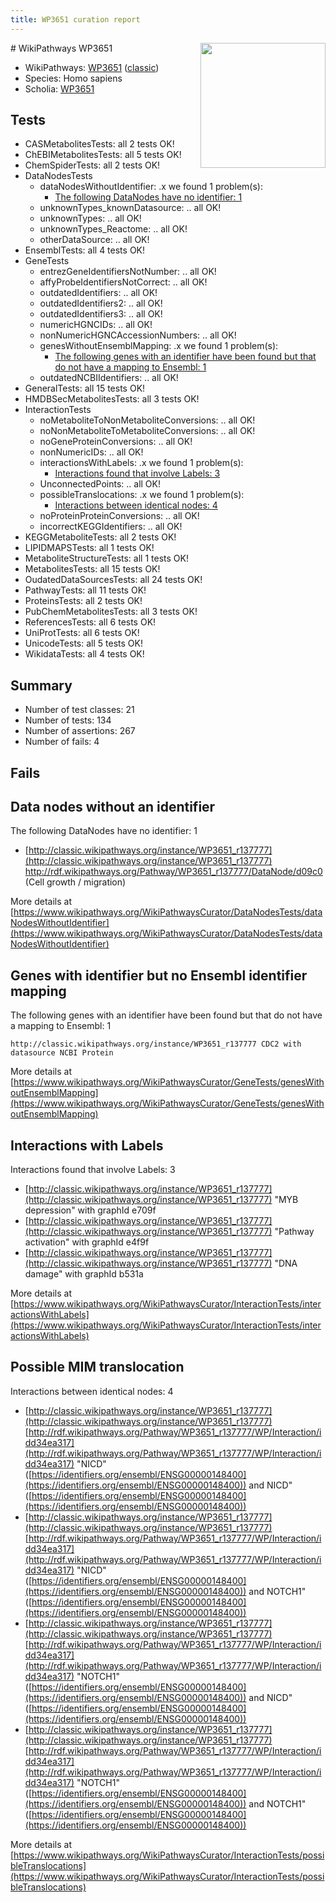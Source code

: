 ```yaml
---
title: WP3651 curation report
---
```


<img style="float: right; width: 200px" src="https://upload.wikimedia.org/wikipedia/commons/thumb/8/83/Wplogo_with_text_500.png/640px-Wplogo_with_text_500.png" />
# WikiPathways WP3651

* WikiPathways: [WP3651](https://wikipathways.org/pathways/WP3651) ([classic](https://classic.wikipathways.org/instance/WP3651))
* Species: Homo sapiens
* Scholia: [WP3651](https://scholia.toolforge.org/wikipathways/WP3651)
## Tests
* CASMetabolitesTests: all 2 tests OK!
* ChEBIMetabolitesTests: all 5 tests OK!
* ChemSpiderTests: all 2 tests OK!
* DataNodesTests
    * dataNodesWithoutIdentifier: .x we found 1 problem(s):
        * [The following DataNodes have no identifier: 1](#d2d32fa0)
    * unknownTypes_knownDatasource: .. all OK!
    * unknownTypes: .. all OK!
    * unknownTypes_Reactome: .. all OK!
    * otherDataSource: .. all OK!
* EnsemblTests: all 4 tests OK!
* GeneTests
    * entrezGeneIdentifiersNotNumber: .. all OK!
    * affyProbeIdentifiersNotCorrect: .. all OK!
    * outdatedIdentifiers: .. all OK!
    * outdatedIdentifiers2: .. all OK!
    * outdatedIdentifiers3: .. all OK!
    * numericHGNCIDs: .. all OK!
    * nonNumericHGNCAccessionNumbers: .. all OK!
    * genesWithoutEnsemblMapping: .x we found 1 problem(s):
        * [The following genes with an identifier have been found but that do not have a mapping to Ensembl: 1](#40286d83)
    * outdatedNCBIIdentifiers: .. all OK!
* GeneralTests: all 15 tests OK!
* HMDBSecMetabolitesTests: all 3 tests OK!
* InteractionTests
    * noMetaboliteToNonMetaboliteConversions: .. all OK!
    * noNonMetaboliteToMetaboliteConversions: .. all OK!
    * noGeneProteinConversions: .. all OK!
    * nonNumericIDs: .. all OK!
    * interactionsWithLabels: .x we found 1 problem(s):
        * [Interactions found that involve Labels: 3](#630d267a)
    * UnconnectedPoints: .. all OK!
    * possibleTranslocations: .x we found 1 problem(s):
        * [Interactions between identical nodes: 4](#1c118209)
    * noProteinProteinConversions: .. all OK!
    * incorrectKEGGIdentifiers: .. all OK!
* KEGGMetaboliteTests: all 2 tests OK!
* LIPIDMAPSTests: all 1 tests OK!
* MetaboliteStructureTests: all 1 tests OK!
* MetabolitesTests: all 15 tests OK!
* OudatedDataSourcesTests: all 24 tests OK!
* PathwayTests: all 11 tests OK!
* ProteinsTests: all 2 tests OK!
* PubChemMetabolitesTests: all 3 tests OK!
* ReferencesTests: all 6 tests OK!
* UniProtTests: all 6 tests OK!
* UnicodeTests: all 5 tests OK!
* WikidataTests: all 4 tests OK!


## Summary

* Number of test classes: 21
* Number of tests: 134
* Number of assertions: 267
* Number of fails: 4

## Fails

<a name="d2d32fa0" />

## Data nodes without an identifier

The following DataNodes have no identifier: 1

* [http://classic.wikipathways.org/instance/WP3651_r137777](http://classic.wikipathways.org/instance/WP3651_r137777) http://rdf.wikipathways.org/Pathway/WP3651_r137777/DataNode/d09c0 (Cell growth / migration)


More details at [https://www.wikipathways.org/WikiPathwaysCurator/DataNodesTests/dataNodesWithoutIdentifier](https://www.wikipathways.org/WikiPathwaysCurator/DataNodesTests/dataNodesWithoutIdentifier)

<a name="40286d83" />

## Genes with identifier but no Ensembl identifier mapping

The following genes with an identifier have been found but that do not have a mapping to Ensembl: 1
```
http://classic.wikipathways.org/instance/WP3651_r137777 CDC2 with datasource NCBI Protein
```

More details at [https://www.wikipathways.org/WikiPathwaysCurator/GeneTests/genesWithoutEnsemblMapping](https://www.wikipathways.org/WikiPathwaysCurator/GeneTests/genesWithoutEnsemblMapping)

<a name="630d267a" />

## Interactions with Labels

Interactions found that involve Labels: 3

* [http://classic.wikipathways.org/instance/WP3651_r137777](http://classic.wikipathways.org/instance/WP3651_r137777) "MYB depression" with graphId e709f
* [http://classic.wikipathways.org/instance/WP3651_r137777](http://classic.wikipathways.org/instance/WP3651_r137777) "Pathway activation" with graphId e4f9f
* [http://classic.wikipathways.org/instance/WP3651_r137777](http://classic.wikipathways.org/instance/WP3651_r137777) "DNA damage" with graphId b531a


More details at [https://www.wikipathways.org/WikiPathwaysCurator/InteractionTests/interactionsWithLabels](https://www.wikipathways.org/WikiPathwaysCurator/InteractionTests/interactionsWithLabels)

<a name="1c118209" />

## Possible MIM translocation

Interactions between identical nodes: 4

* [http://classic.wikipathways.org/instance/WP3651_r137777](http://classic.wikipathways.org/instance/WP3651_r137777) [http://rdf.wikipathways.org/Pathway/WP3651_r137777/WP/Interaction/idd34ea317](http://rdf.wikipathways.org/Pathway/WP3651_r137777/WP/Interaction/idd34ea317) "NICD" ([https://identifiers.org/ensembl/ENSG00000148400](https://identifiers.org/ensembl/ENSG00000148400)) and 
NICD" ([https://identifiers.org/ensembl/ENSG00000148400](https://identifiers.org/ensembl/ENSG00000148400))
* [http://classic.wikipathways.org/instance/WP3651_r137777](http://classic.wikipathways.org/instance/WP3651_r137777) [http://rdf.wikipathways.org/Pathway/WP3651_r137777/WP/Interaction/idd34ea317](http://rdf.wikipathways.org/Pathway/WP3651_r137777/WP/Interaction/idd34ea317) "NICD" ([https://identifiers.org/ensembl/ENSG00000148400](https://identifiers.org/ensembl/ENSG00000148400)) and 
NOTCH1" ([https://identifiers.org/ensembl/ENSG00000148400](https://identifiers.org/ensembl/ENSG00000148400))
* [http://classic.wikipathways.org/instance/WP3651_r137777](http://classic.wikipathways.org/instance/WP3651_r137777) [http://rdf.wikipathways.org/Pathway/WP3651_r137777/WP/Interaction/idd34ea317](http://rdf.wikipathways.org/Pathway/WP3651_r137777/WP/Interaction/idd34ea317) "NOTCH1" ([https://identifiers.org/ensembl/ENSG00000148400](https://identifiers.org/ensembl/ENSG00000148400)) and 
NICD" ([https://identifiers.org/ensembl/ENSG00000148400](https://identifiers.org/ensembl/ENSG00000148400))
* [http://classic.wikipathways.org/instance/WP3651_r137777](http://classic.wikipathways.org/instance/WP3651_r137777) [http://rdf.wikipathways.org/Pathway/WP3651_r137777/WP/Interaction/idd34ea317](http://rdf.wikipathways.org/Pathway/WP3651_r137777/WP/Interaction/idd34ea317) "NOTCH1" ([https://identifiers.org/ensembl/ENSG00000148400](https://identifiers.org/ensembl/ENSG00000148400)) and 
NOTCH1" ([https://identifiers.org/ensembl/ENSG00000148400](https://identifiers.org/ensembl/ENSG00000148400))


More details at [https://www.wikipathways.org/WikiPathwaysCurator/InteractionTests/possibleTranslocations](https://www.wikipathways.org/WikiPathwaysCurator/InteractionTests/possibleTranslocations)

